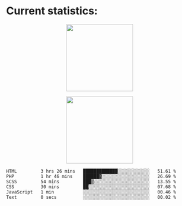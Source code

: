 
  # Current statistics:


<p align="center">
  <img height="180em" align="center" src="https://github-readme-stats.vercel.app/api?username=KZvilla&show_icons=true&hide_border=true&count_private=true&include_all_commits=true&theme=blue-green" /> 
</p>
<p align="center">
  <img height="180em"src="https://github-readme-stats.vercel.app/api/top-langs/?username=kzvilla" />
</p>

<p align="center">
</p>

<!--START_SECTION:waka-->

```text
HTML         3 hrs 26 mins   █████████████░░░░░░░░░░░░   51.61 %
PHP          1 hr 46 mins    ██████▓░░░░░░░░░░░░░░░░░░   26.69 %
SCSS         54 mins         ███▒░░░░░░░░░░░░░░░░░░░░░   13.55 %
CSS          30 mins         ██░░░░░░░░░░░░░░░░░░░░░░░   07.68 %
JavaScript   1 min           ░░░░░░░░░░░░░░░░░░░░░░░░░   00.46 %
Text         0 secs          ░░░░░░░░░░░░░░░░░░░░░░░░░   00.02 %
```

<!--END_SECTION:waka-->
